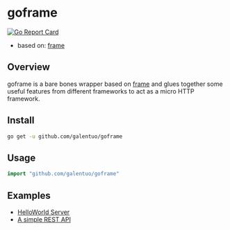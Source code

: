 # goframe
[![Go Report Card](https://goreportcard.com/badge/github.com/galentuo/goframe)](https://goreportcard.com/report/github.com/galentuo/goframe)

* based on: [frame](https://github.com/j4in/frame)

## Overview

goframe is a bare bones wrapper based on [frame](https://github.com/j4in/frame) and glues together some useful features from different frameworks to act as a micro HTTP framework.

## Install

```bash
go get -u github.com/galentuo/goframe
```

## Usage

```go
import "github.com/galentuo/goframe"
```

## Examples

- [HelloWorld Server](https://github.com/jinut2/goframe-examples/tree/main/hello)
- [A simple REST API](https://github.com/jinut2/goframe-examples/tree/main/simple)
